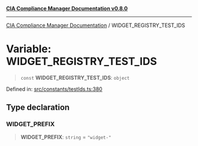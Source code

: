 [**CIA Compliance Manager Documentation v0.8.0**](../README.md)

***

[CIA Compliance Manager Documentation](../globals.md) / WIDGET\_REGISTRY\_TEST\_IDS

# Variable: WIDGET\_REGISTRY\_TEST\_IDS

> `const` **WIDGET\_REGISTRY\_TEST\_IDS**: `object`

Defined in: [src/constants/testIds.ts:380](https://github.com/Hack23/cia-compliance-manager/blob/fa2f95f029cdcd192b3882a37d0d34753edcd349/src/constants/testIds.ts#L380)

## Type declaration

### WIDGET\_PREFIX

> **WIDGET\_PREFIX**: `string` = `"widget-"`
